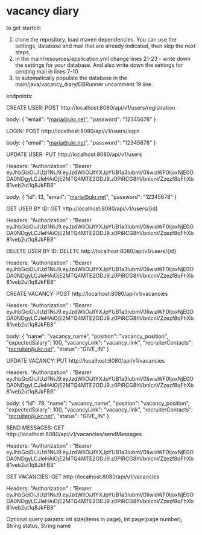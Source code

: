 # vacancy diary
to get started:
1. clone the repository, load maven dependencies. You can use the settings, database and mail that are already indicated, then skip the next steps.
2. in the main/resources/application.yml change lines 21-23 - write down the settings for your database. And also write down the settings for sending mail in lines 7-10.
3. to automatically populate the database in the main/java/vacancy_diary/DBRunner uncomment 19 line.

endpoints:

CREATE USER:
POST
http://localhost:8080/api/v1/users/registration
  
  body: {
          "email": "maria@ukr.net",
          "password": "12345678"
        }

LOGIN:
POST
http://localhost:8080/api/v1/users/login
  
  body: {
          "email": "maria@ukr.net",
          "password": "12345678"
        }
        
UPDATE USER:
PUT
http://localhost:8080/api/v1/users

Headers: "Authorization" : "Bearer eyJhbGciOiJIUzI1NiJ9.eyJzdWIiOiJtYXJpYUB1a3IubmV0IiwiaWF0IjoxNjE0ODA0NDgyLCJleHAiOjE2MTQ4MTE2ODJ9.z0PiRCG8hVbnlcnVZzezf8qFhXb81veb2ut1q8JkFB8"
  
  body: {
          "id": 13,
          "email": "maria@ukr.net",
          "password": "12345678"
        }
 
GET USER BY ID:
GET
http://localhost:8080/api/v1/users/{id}

Headers: "Authorization" : "Bearer eyJhbGciOiJIUzI1NiJ9.eyJzdWIiOiJtYXJpYUB1a3IubmV0IiwiaWF0IjoxNjE0ODA0NDgyLCJleHAiOjE2MTQ4MTE2ODJ9.z0PiRCG8hVbnlcnVZzezf8qFhXb81veb2ut1q8JkFB8"
        
       
DELETE USER BY ID:
DELETE
http://localhost:8080/api/v1/users/{id}

Headers: "Authorization" : "Bearer eyJhbGciOiJIUzI1NiJ9.eyJzdWIiOiJtYXJpYUB1a3IubmV0IiwiaWF0IjoxNjE0ODA0NDgyLCJleHAiOjE2MTQ4MTE2ODJ9.z0PiRCG8hVbnlcnVZzezf8qFhXb81veb2ut1q8JkFB8"
 
CREATE VACANCY:
POST
http://localhost:8080/api/v1/vacancies

Headers: "Authorization" : "Bearer eyJhbGciOiJIUzI1NiJ9.eyJzdWIiOiJtYXJpYUB1a3IubmV0IiwiaWF0IjoxNjE0ODA0NDgyLCJleHAiOjE2MTQ4MTE2ODJ9.z0PiRCG8hVbnlcnVZzezf8qFhXb81veb2ut1q8JkFB8"
  
  body: {
          "name": "vacancy_name",
          "position": "vacancy_position",
          "expectedSalary": 100,
          "vacancyLink": "vacancy_link",
          "recruiterContacts": "recruiter@ukr.net",
          "status": "GIVE_IN"
        }

UPDATE VACANCY:
PUT
http://localhost:8080/api/v1/vacancies

Headers: "Authorization" : "Bearer eyJhbGciOiJIUzI1NiJ9.eyJzdWIiOiJtYXJpYUB1a3IubmV0IiwiaWF0IjoxNjE0ODA0NDgyLCJleHAiOjE2MTQ4MTE2ODJ9.z0PiRCG8hVbnlcnVZzezf8qFhXb81veb2ut1q8JkFB8"
  
  body: {
          "id": 78,
          "name": "vacancy_name",
          "position": "vacancy_position",
          "expectedSalary": 100,
          "vacancyLink": "vacancy_link",
          "recruiterContacts": "recruiter@ukr.net",
          "status": "GIVE_IN"
        }
        
SEND MESSAGES:
GET
http://localhost:8080/api/v1/vacancies/sendMessages

Headers: "Authorization" : "Bearer eyJhbGciOiJIUzI1NiJ9.eyJzdWIiOiJtYXJpYUB1a3IubmV0IiwiaWF0IjoxNjE0ODA0NDgyLCJleHAiOjE2MTQ4MTE2ODJ9.z0PiRCG8hVbnlcnVZzezf8qFhXb81veb2ut1q8JkFB8"
  
GET VACANCIES:
GET
http://localhost:8080/api/v1/vacancies

Headers: "Authorization" : "Bearer eyJhbGciOiJIUzI1NiJ9.eyJzdWIiOiJtYXJpYUB1a3IubmV0IiwiaWF0IjoxNjE0ODA0NDgyLCJleHAiOjE2MTQ4MTE2ODJ9.z0PiRCG8hVbnlcnVZzezf8qFhXb81veb2ut1q8JkFB8"

Optional query params:  int size(items in page),
                        int page(page number),
                        String status,
                        String name


